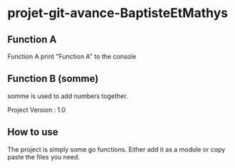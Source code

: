 # projet-git-avance-BaptisteEtMathys

## Function A
Function A print "Function A" to the console 

## Function B (somme)
somme is used to add numbers together.

Project Version : 1.0

## How to use
The project is simply some go functions. Either add it as a module or copy paste the files you need.
